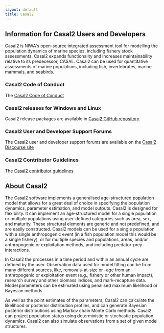 ```yaml
---
layout: default
title: Casal2
---
```


## Information for Casal2 Users and Developers

Casal2 is NIWA's open-source integrated assessment tool for modelling the population dynamics of marine species, including fishery stock assessments. Casal2 expands functionality and increases maintainability relative to its predecessor, CASAL. Casal2 can be used for quantitative assessments of marine populations, including fish, invertebrates, marine mammals, and seabirds.

### Casal2 Code of Conduct

The [Casal2 Code of Conduct](https://casal2.github.io/code_of_conduct)

### Casal2 releases for Windows and Linux

Casal2 release packages are available in [Casal2 GitHub repository](https://github.com/NIWAFisheriesModelling/CASAL2/releases).

### Casal2 User and Developer Support Forums

The Casal2 user and developer support forums are available on the [Casal2 Discourse site](https://casal2.discourse.group)

### Casal2 Contributor Guidelines

The [Casal2 contributor guidelines](https://casal2.github.io/contributing)

## About Casal2

The Casal2 software implements a generalised age-structured population model that allows for a great deal of choice in specifying the population dynamics, parameter estimation, and model outputs. Casal2 is designed for flexibility. It can implement an age-structured model for a single population or multiple populations using user-defined categories such as area, sex, and maturity. These structural elements are generic and not predefined, and are easily constructed. Casal2 models can be used for a single population with a single anthropogenic event (in a fish population model this would be a single fishery), or for multiple species and populations, areas, and/or anthropogenic or exploitation methods, and including predator-prey interactions.

In Casal2 the processes in a time period and within an annual cycle are defined by the user. Observation data used for model fitting can be from many different sources, like, removals-at-size or -age from an anthropogenic or exploitation event (e.g., fishery or other human impact), research survey and other biomass indices, and mark-recapture data. Model parameters can be estimated using penalised maximum likelihood or Bayesian methods.

As well as the point estimates of the parameters, Casal2 can calculate the likelihood or posterior distribution profiles, and can generate Bayesian posterior distributions using Markov chain Monte Carlo methods. Casal2 can project population status using deterministic or stochastic population dynamics. Casal2 can also simulate observations from a set of given model structures.
